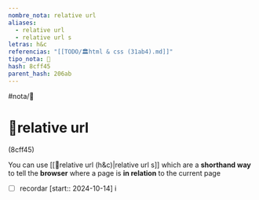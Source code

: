 ```yaml
---
nombre_nota: relative url
aliases:
  - relative url
  - relative url s
letras: h&c
referencias: "[[TODO/🏛️html & css (31ab4).md]]"
tipo_nota: 📑
hash: 8cff45
parent_hash: 206ab
---
```


#nota/📑

# 📑relative url
<div class="hash">(8cff45)</div>

 You can use [[📑relative url (h&c)|relative url s]] which are a __shorthand way__ to tell the __browser__ where a page is __in relation__ to the current page


- [ ] recordar  [start:: 2024-10-14]
i